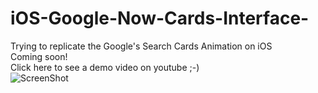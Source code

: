# iOS-Google-Now-Cards-Interface-
Trying to replicate the Google's Search Cards Animation on iOS
<br/>
Coming soon!
<br/>
Click here to see a demo video on youtube ;-)
<br/>
![ScreenShot](https://raw.github.com/alchimya/iOS-Google-Now-Cards-Interface-/master/screenshots/Google_Now_Cards_Interface_.gif)
